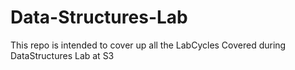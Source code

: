 # Data-Structures-Lab

This repo is intended to cover up all the LabCycles Covered during DataStructures Lab at S3
